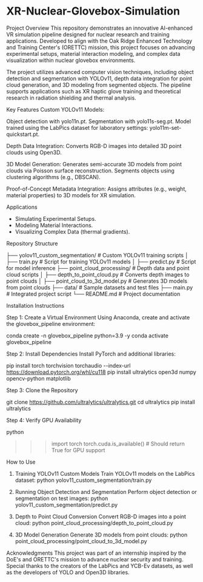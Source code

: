 # XR-Nuclear-Glovebox-Simulation
Project Overview
This repository demonstrates an innovative AI-enhanced VR simulation pipeline designed for nuclear research and training applications. Developed to align with the Oak Ridge Enhanced Technology and Training Center's (ORETTC) mission, this project focuses on advancing experimental setups, material interaction modeling, and complex data visualization within nuclear glovebox environments.

The project utilizes advanced computer vision techniques, including object detection and segmentation with YOLOv11, depth data integration for point cloud generation, and 3D modeling from segmented objects. The pipeline supports applications such as XR haptic glove training and theoretical research in radiation shielding and thermal analysis.

Key Features
Custom YOLOv11 Models:

Object detection with yolo11n.pt.
Segmentation with yolo11s-seg.pt.
Model trained using the LabPics dataset for laboratory settings: yolo11m-set-quickstart.pt.

Depth Data Integration:
Converts RGB-D images into detailed 3D point clouds using Open3D.

3D Model Generation:
Generates semi-accurate 3D models from point clouds via Poisson surface reconstruction.
Segments objects using clustering algorithms (e.g., DBSCAN).

Proof-of-Concept Metadata Integration:
Assigns attributes (e.g., weight, material properties) to 3D models for XR simulation.

Applications
- Simulating Experimental Setups.
- Modeling Material Interactions.
- Visualizing Complex Data (thermal gradients).

Repository Structure

├── yolov11_custom_segmentation/         # Custom YOLOv11 training scripts
│   ├── train.py                         # Script for training YOLOv11 models
│   ├── predict.py                       # Script for model inference
├── point_cloud_processing/              # Depth data and point cloud scripts
│   ├── depth_to_point_cloud.py          # Converts depth images to point clouds
│   ├── point_cloud_to_3d_model.py       # Generates 3D models from point clouds
├── data/                                # Sample datasets and test files
├── main.py                              # Integrated project script
└── README.md                            # Project documentation

Installation Instructions

Step 1: Create a Virtual Environment
Using Anaconda, create and activate the glovebox_pipeline environment:

conda create -n glovebox_pipeline python=3.9 -y
conda activate glovebox_pipeline

Step 2: Install Dependencies
Install PyTorch and additional libraries:

pip install torch torchvision torchaudio --index-url https://download.pytorch.org/whl/cu118
pip install ultralytics open3d numpy opencv-python matplotlib

Step 3: Clone the Repository

git clone https://github.com/ultralytics/ultralytics.git
cd ultralytics
pip install ultralytics

Step 4: Verify GPU Availability

python
>>> import torch
>>> torch.cuda.is_available()  # Should return True for GPU support

How to Use
1. Training YOLOv11 Custom Models
Train YOLOv11 models on the LabPics dataset:
python yolov11_custom_segmentation/train.py

2. Running Object Detection and Segmentation
Perform object detection or segmentation on test images:
python yolov11_custom_segmentation/predict.py

3. Depth to Point Cloud Conversion
Convert RGB-D images into a point cloud:
python point_cloud_processing/depth_to_point_cloud.py

4. 3D Model Generation
Generate 3D models from point clouds:
python point_cloud_processing/point_cloud_to_3d_model.py


Acknowledgments
This project was part of an internship inspired by the DoE's and ORETTC's mission to advance nuclear security and training. Special thanks to the creators of the LabPics and YCB-Ev datasets, as well as the developers of YOLO and Open3D libraries.
